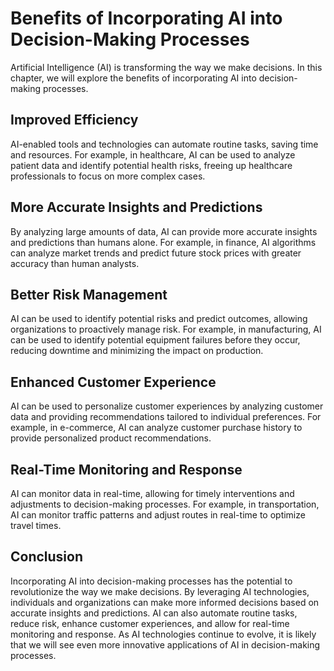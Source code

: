 Benefits of Incorporating AI into Decision-Making Processes
==================================================================================================================

Artificial Intelligence (AI) is transforming the way we make decisions. In this chapter, we will explore the benefits of incorporating AI into decision-making processes.

Improved Efficiency
-------------------

AI-enabled tools and technologies can automate routine tasks, saving time and resources. For example, in healthcare, AI can be used to analyze patient data and identify potential health risks, freeing up healthcare professionals to focus on more complex cases.

More Accurate Insights and Predictions
--------------------------------------

By analyzing large amounts of data, AI can provide more accurate insights and predictions than humans alone. For example, in finance, AI algorithms can analyze market trends and predict future stock prices with greater accuracy than human analysts.

Better Risk Management
----------------------

AI can be used to identify potential risks and predict outcomes, allowing organizations to proactively manage risk. For example, in manufacturing, AI can be used to identify potential equipment failures before they occur, reducing downtime and minimizing the impact on production.

Enhanced Customer Experience
----------------------------

AI can be used to personalize customer experiences by analyzing customer data and providing recommendations tailored to individual preferences. For example, in e-commerce, AI can analyze customer purchase history to provide personalized product recommendations.

Real-Time Monitoring and Response
---------------------------------

AI can monitor data in real-time, allowing for timely interventions and adjustments to decision-making processes. For example, in transportation, AI can monitor traffic patterns and adjust routes in real-time to optimize travel times.

Conclusion
----------

Incorporating AI into decision-making processes has the potential to revolutionize the way we make decisions. By leveraging AI technologies, individuals and organizations can make more informed decisions based on accurate insights and predictions. AI can also automate routine tasks, reduce risk, enhance customer experiences, and allow for real-time monitoring and response. As AI technologies continue to evolve, it is likely that we will see even more innovative applications of AI in decision-making processes.
